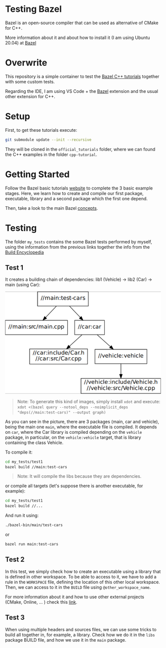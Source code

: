 # Testing Bazel

Bazel is an open-source compiler that can be used as alternative of CMake for C++.

More information about it and about how to install it (I am using Ubuntu 20.04) at [Bazel](https://bazel.build/start)

# Overwrite

This repository is a simple container to test the [Bazel C++ tutorials](https://bazel.build/start/cpp) together with some custom tests.

Regarding the IDE, I am using VS Code + the [Bazel](https://marketplace.visualstudio.com/items?itemName=BazelBuild.vscode-bazel) extension and the usual other extension for C++.

# Setup

First, to get these tutorials execute:

```bash
git submodule update --init --recursive
```

They will be cloned in the `official_tutorials` folder, where we can found the C++ examples in the folder `cpp-tutorial`.

# Getting Started

Follow the Bazel basic tutorials [website](https://bazel.build/start/cpp) to complete the 3 basic example stages. Here, we learn how to create and compile our first package, executable, library and a second package which the first one depend.

Then, take a look to the main Bazel [concepts](https://bazel.build/concepts/build-ref).

# Testing

The folder `my_tests` contains the some Bazel tests performed by myself, using the information from the previous links together the info from the [Build Encyclopedia](https://bazel.build/reference/be/overview)

## Test 1

It creates a building chain of dependencies: lib1 (Vehicle) -> lib2 (Car) -> main (using Car):

![](my_tests/test1/dependencies_graph.png)

> Note: To generate this kind of images, simply install `xdot` and execute:
> `xdot <(bazel query --notool_deps --noimplicit_deps "deps(//main:test-cars)" --output graph)`

As you can see in the picture, there are 3 packages (main, car and vehicle), being the main one `main`, where the executable file is compiled. It depends on `car`, where the Car library is compiled depending on the `vehicle` package, in particular, on the `vehicle:vehicle` target, that is library containing the class Vehicle.

To compile it:

```bash
cd my_tests/test1
bazel build //main:test-cars
```

> Note: It will compile the libs because they are dependencies.

or compile all targets (let's suppose there is another executable, for example):

```bash
cd my_tests/test1
bazel build //...
```

And run it using:

```bash
./bazel-bin/main/test-cars
```

or

```bash
bazel run main:test-cars
```

## Test 2

In this test, we simply check how to create an executable using a library that is defined in other workspace. To be able to access to it, we have to add a rule in the `WORKSPACE` file, defining the location of this other local workspace. Then, we can access to it in the `BUILD` file using `@other_workspace_name`.

For more information about it and how to use other external projects (CMake, Online, ... ) check this [link](https://bazel.build/build/external).

## Test 3

When using multiple headers and sources files, we can use some tricks to build all together in, for example, a library. Check how we do it in the `libs` package BUILD file, and how we use it in the `main` package.

